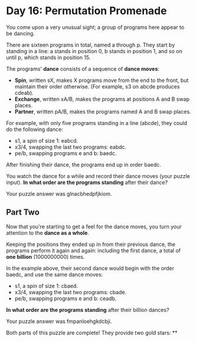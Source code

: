 # Day 16: Permutation Promenade

You come upon a very unusual sight; a group of programs here appear to be dancing.

There are sixteen programs in total, named a through p. They start by standing in a line: a stands in position 0,
b stands in position 1, and so on until p, which stands in position 15.

The programs' **dance** consists of a sequence of **dance moves**:

* **Spin**, written sX, makes X programs move from the end to the front, but maintain their order otherwise. (For
  example,
  s3 on abcde produces cdeab).
* **Exchange**, written xA/B, makes the programs at positions A and B swap places.
* **Partner**, written pA/B, makes the programs named A and B swap places.

For example, with only five programs standing in a line (abcde), they could do the following dance:

* s1, a spin of size 1: eabcd.
* x3/4, swapping the last two programs: eabdc.
* pe/b, swapping programs e and b: baedc.

After finishing their dance, the programs end up in order baedc.

You watch the dance for a while and record their dance moves (your puzzle input). **In what order are the programs
standing** after their dance?

Your puzzle answer was glnacbhedpfjkiom.

## Part Two

Now that you're starting to get a feel for the dance moves, you turn your attention to the **dance as a whole**.

Keeping the positions they ended up in from their previous dance, the programs perform it again and again: including
the first dance, a total of **one billion** (1000000000) times.

In the example above, their second dance would begin with the order baedc, and use the same dance moves:

* s1, a spin of size 1: cbaed.
* x3/4, swapping the last two programs: cbade.
* pe/b, swapping programs e and b: ceadb.

**In what order are the programs standing** after their billion dances?

Your puzzle answer was fmpanloehgkdcbji.

Both parts of this puzzle are complete! They provide two gold stars: **
